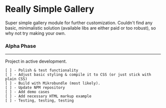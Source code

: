 # Really Simple Gallery

Super simple gallery module for further customization. Couldn't find any basic, minimalistic solution (available libs are either paid or too robust), so why not try making your own.

### Alpha Phase

---

Project in active development. 

```
[ ] - Polish & test functionality
[ ] - Adjust basic styling & compile it to CSS (or just stick with plain CSS)
[ ] - Build with Mikrobundle (most likely).
[ ] - Update NPM repository
[ ] - Add demo cases
[ ] - Add necessary HTML markup example
[ ] - Testing, testing, testing
```
